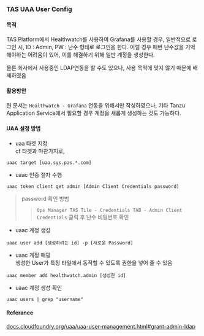 ### TAS UAA User Config


#### 목적
TAS Platform에서 Healthwatch를 사용하여 Grafana를 사용할 경우, 
일반적으로 로그인 시, ID : Admin, PW : 난수 형태로 로그인을 한다.
이럴 경우 매번 난수값을 기억해야하는 어려움이 있어, 이를 해결하기 위해 일반 계정을 생성한다.

물론 회사에서 사용중인 LDAP연동을 할 수도 있으나, 사용 목적에 맞지 않기 때문에 배제하였음



#### 활용방안
현 문서는 `Healthwatch - Grafana` 연동을 위해서만 작성하였으나, 
기타 Tanzu Application Service에서 필요할 경우 계정을 새롭게 생성하는 것도 가능하다.

#### UAA 설정 방법

* uaa 타겟 지정\
cf 타겟과 마찬가지로, 
```
uaac target [uaa.sys.pas.*.com] 
```

* uaac 인증 절차 수행
```
uaac token client get admin [Admin Client Credentials password]
```
> password 확인 방법
>>`Ops Manager TAS Tile - Credentials TAB - Admin Client Credentials` 클릭 후 난수 비밀번호 확인

* uaac 계정 생성
```
uaac user add [생성하려는 id] -p [새로운 Password]
```
* uaac 계정 매핑\
생성한 User가 특정 타일에서 동작할 수 있도록 권한을 넣어 줄 수 있음
```
uaac member add healthwatch.admin [생성한 id] 
```

* uaac 계정 생성 확인
```
uaac users | grep "username"
```



#### Referance
[docs.cloudfoundry.org/uaa/uaa-user-management.html#grant-admin-ldap](https://docs.cloudfoundry.org/uaa/uaa-user-management.html#grant-admin-ldap)


